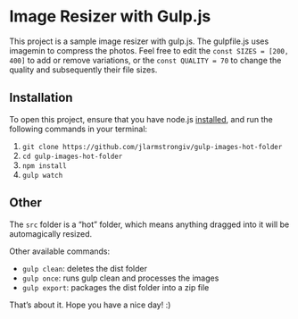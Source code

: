 # Image Resizer with Gulp.js

This project is a sample image resizer with gulp.js.  The gulpfile.js uses imagemin to compress the photos.  Feel free to edit the `const SIZES = [200, 400]` to add or remove variations, or the `const QUALITY = 70` to change the quality and subsequently their file sizes.  

## Installation

To open this project, ensure that you have node.js [installed](https://github.com/creationix/nvm), and run the following commands in your terminal:  

1. `git clone https://github.com/jlarmstrongiv/gulp-images-hot-folder`
2. `cd gulp-images-hot-folder`
3. `npm install`
4. `gulp watch`

## Other

The `src` folder is a “hot” folder, which means anything dragged into it will be automagically resized.  

Other available commands:

- `gulp clean`:  deletes the dist folder
- `gulp once`:  runs gulp clean and processes the images
- `gulp export`:  packages the dist folder into a zip file

That’s about it.  Hope you have a nice day! :)
